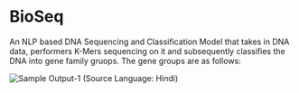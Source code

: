 # BioSeq
An NLP based DNA Sequencing and Classification Model that takes in DNA data, performers K-Mers sequencing on it and subsequently classifies the DNA into gene family gruops. The gene groups are as follows:

![Sample Output-1 (Source Language: Hindi)]()
